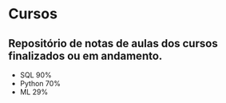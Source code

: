 # Cursos
## Repositório de notas de aulas dos cursos finalizados ou em andamento.

- SQL 90%
- Python 70%
- ML 29%
